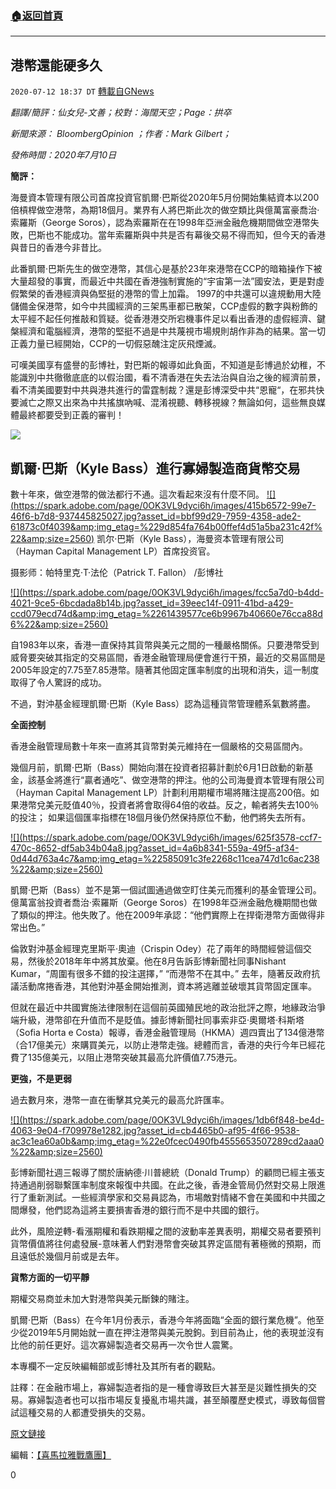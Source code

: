 ###  [:house:返回首頁](https://github.com/ourhimalayas/txt)
---

## 港幣還能硬多久
`2020-07-12 18:37 DT` [轉載自GNews](https://gnews.org/zh-hant/263194/)

*翻譯/簡評：仙女兒-文善；校對：海闊天空；Page：拱卒*

*新聞來源： BloombergOpinion ；作者：Mark Gilbert；*

*發佈時間：2020年7月10日*

**簡評：**

海曼資本管理有限公司首席投資官凱爾·巴斯從2020年5月份開始集結資本以200倍槓桿做空港幣，為期18個月。業界有人將巴斯此次的做空類比與億萬富豪喬治·索羅斯（George Soros），認為索羅斯在在1998年亞洲金融危機期間做空港幣失敗，巴斯也不能成功。當年索羅斯與中共是否有幕後交易不得而知，但今天的香港與昔日的香港今非昔比。

此番凱爾·巴斯先生的做空港幣，其信心是基於23年來港幣在CCP的暗箱操作下被大量超發的事實，而最近中共國在香港強制實施的“宇宙第一法”國安法，更是對虛假繁榮的香港經濟與偽堅挺的港幣的雪上加霜。 1997的中共還可以違規動用大陸儲備金保港幣，如今中共國經濟的三架馬車都已散架，CCP虛假的數字與粉飾的太平經不起任何推敲和質疑。從香港港交所宕機事件足以看出香港的虛假經濟、鍵槃經濟和電腦經濟，港幣的堅挺不過是中共蔑視市場規則胡作非為的結果。當一切正義力量已經開始，CCP的一切假惡醜注定灰飛煙滅。

可嘆美國享有盛譽的彭博社，對巴斯的報導如此負面，不知道是彭博過於幼稚，不能識別中共徹徹底底的以假治國，看不清香港在失去法治與自治之後的經濟前景，看不清美國要對中共與港共進行的雷霆制裁？還是彭博深受中共“恩寵“，在邪共快要滅亡之際又出來為中共搖旗吶喊、混淆視聽、轉移視線？無論如何，這些無良媒體最終都要受到正義的審判！



![](https://s3.amazonaws.com/gnews-media-offload/wp-content/uploads/2020/07/12143623/20190817_IRD001_1.jpg)



##  **凱爾·巴斯（Kyle Bass）進行寡婦製造商貨幣交易** 

數十年來，做空港幣的做法都行不通。這次看起來沒有什麼不同。
[!\[\](https://spark.adobe.com/page/0OK3VL9dyci6h/images/415b6572-99e7-46f6-b7d8-937445825027.jpg?asset_id=bbf99d29-7959-4358-ade2-61873c0f4039&amp;img_etag=%229d854fa764b00ffef4d51a5ba231c42f%22&amp;size=2560)](https://spark.adobe.com/page/0OK3VL9dyci6h/images/415b6572-99e7-46f6-b7d8-937445825027.jpg?asset_id=bbf99d29-7959-4358-ade2-61873c0f4039&amp;img_etag=%229d854fa764b00ffef4d51a5ba231c42f%22&amp;size=1024)
凯尔·巴斯（Kyle Bass），海曼资本管理有限公司（Hayman Capital Management LP）首席投资官。

摄影师：帕特里克·T·法伦（Patrick T. Fallon） /彭博社

[!\[\](https://spark.adobe.com/page/0OK3VL9dyci6h/images/fcc5a7d0-b4dd-4021-9ce5-6bcdada8b14b.jpg?asset_id=39eec14f-0911-41bd-a429-ccd079ecd74d&amp;img_etag=%2261439577ce6b9967b40660e76cca88d6%22&amp;size=2560)](https://spark.adobe.com/page/0OK3VL9dyci6h/images/fcc5a7d0-b4dd-4021-9ce5-6bcdada8b14b.jpg?asset_id=39eec14f-0911-41bd-a429-ccd079ecd74d&amp;img_etag=%2261439577ce6b9967b40660e76cca88d6%22&amp;size=1024)

自1983年以來，香港一直保持其貨幣與美元之間的一種嚴格關係。只要港幣受到威脅要突破其指定的交易區間，香港金融管理局便會進行干預，最近的交易區間是2005年設定的7.75至7.85港幣。隨著其他固定匯率制度的出現和消失，這一制度取得了令人驚訝的成功。

不過，對沖基金經理凱爾·巴斯（Kyle Bass）認為這種貨幣管理體系氣數將盡。

**全面控制**

香港金融管理局數十年來一直將其貨幣對美元維持在一個嚴格的交易區間內。

幾個月前，凱爾·巴斯（Bass）開始向潛在投資者招募計劃於6月1日啟動的新基金，該基金將進行“贏者通吃”、做空港幣的押注。他的公司海曼資本管理有限公司（Hayman Capital Management LP）計劃利用期權市場將賭注提高200倍。如果港幣兌美元貶值40％，投資者將會取得64倍的收益。反之，輸者將失去100％的投注； 如果這個匯率指標在18個月後仍然保持原位不動，他們將失去所有。

[!\[\](https://spark.adobe.com/page/0OK3VL9dyci6h/images/625f3578-ccf7-470c-8652-df5ab34b04a8.jpg?asset_id=4a6b8341-559a-49f5-af34-0d44d763a4c7&amp;img_etag=%22585091c3fe2268c11cea747d1c6ac238%22&amp;size=2560)](https://spark.adobe.com/page/0OK3VL9dyci6h/images/625f3578-ccf7-470c-8652-df5ab34b04a8.jpg?asset_id=4a6b8341-559a-49f5-af34-0d44d763a4c7&amp;img_etag=%22585091c3fe2268c11cea747d1c6ac238%22&amp;size=1024)

凱爾·巴斯（Bass）並不是第一個試圖通過做空盯住美元而獲利的基金管理公司。億萬富翁投資者喬治·索羅斯（George Soros）在1998年亞洲金融危機期間也做了類似的押注。他失敗了。他在2009年承認：“他們實際上在捍衛港幣方面做得非常出色。”

倫敦對沖基金經理克里斯平·奧迪（Crispin Odey）花了兩年的時間經營這個交易，然後於2018年年中將其放棄。他在8月告訴彭博新聞社同事Nishant Kumar，“周圍有很多不錯的投注選擇，” “而港幣不在其中。” 去年，隨著反政府抗議活動席捲香港，其他對沖基金開始推測，資本將逃離並破壞其貨幣固定匯率。

但就在最近中共國實施法律限制在這個前英國殖民地的政治批評之際，地緣政治爭端升級，港幣卻在升值而不是貶值。據彭博新聞社同事索非亞·奧爾塔·科斯塔（Sofia Horta e Costa）報導，香港金融管理局（HKMA）週四賣出了134億港幣（合17億美元）來購買美元，以防止港幣走強。總體而言，香港的央行今年已經花費了135億美元，以阻止港幣突破其最高允許價值7.75港元。

**更強，不是更弱**

過去數月來，港幣一直在衝擊其兌美元的最高允許匯率。

[!\[\](https://spark.adobe.com/page/0OK3VL9dyci6h/images/1db6f848-be4d-4063-9e04-f709978e1282.jpg?asset_id=cb4465b0-af95-4f66-9538-ac3c1ea60a0b&amp;img_etag=%22e0fcec0490fb4555653507289cd2aaa0%22&amp;size=2560)](https://spark.adobe.com/page/0OK3VL9dyci6h/images/1db6f848-be4d-4063-9e04-f709978e1282.jpg?asset_id=cb4465b0-af95-4f66-9538-ac3c1ea60a0b&amp;img_etag=%22e0fcec0490fb4555653507289cd2aaa0%22&amp;size=1024)

彭博新聞社週三報導了關於唐納德·川普總統（Donald Trump）的顧問已經主張支持通過削弱聯繫匯率制度來報復中共國。在此之後，香港金管局仍然對交易上限進行了重新測試。一些經濟學家和交易員認為，市場敵對情緒不會在美國和中共國之間爆發，他們認為這將主要損害香港的銀行而不是中共國的銀行。

此外，風險逆轉-看漲期權和看跌期權之間的波動率差異表明，期權交易者要預判貨幣價值將往何處發展-意味著人們對港幣會突破其界定區間有著極微的預期，而且遠低於幾個月前或是去年。

**貨幣方面的一切平靜**

期權交易商並未加大對港幣與美元斷鍊的賭注。

凱爾·巴斯（Bass）在今年1月份表示，香港今年將面臨“全面的銀行業危機”。他至少從2019年5月開始就一直在押注港幣與美元脫鉤。到目前為止，他的表現並沒有比他的前任更好。這次寡婦製造者交易再一次令世人震驚。

本專欄不一定反映編輯部或彭博社及其所有者的觀點。

註釋：在金融市場上，寡婦製造者指的是一種會導致巨大甚至是災難性損失的交易。寡婦製造者也可以指市場反复擾亂市場共識，甚至顛覆歷史模式，導致每個嘗試這種交易的人都遭受損失的交易。



[原文鏈接](https://www.bloomberg.com/opinion/articles/2020-07-09/hedge-funder-kyle-bass-makes-a-big-bet-against-hong-kong-dollar)

編輯：[【喜馬拉雅戰鷹團】](https://spark.adobe.com/page/0OK3VL9dyci6h/)

0
